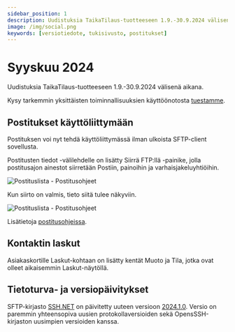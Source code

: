```yaml
---
sidebar_position: 1
description: Uudistuksia TaikaTilaus-tuotteeseen 1.9.-30.9.2024 välisenä aikana
image: /img/social.png
keywords: [versiotiedote, tukisivusto, postitukset]
---
```


# Syyskuu 2024

Uudistuksia TaikaTilaus-tuotteeseen 1.9.-30.9.2024 välisenä aikana.

Kysy tarkemmin yksittäisten toiminnallisuuksien käyttöönotosta [tuestamme](https://taikatilaus.freshdesk.com/).

## Postitukset käyttöliittymään

Postituksen voi nyt tehdä käyttöliittymässä ilman ulkoista SFTP-client sovellusta.

Postitusten tiedot -välilehdelle on lisätty Siirrä FTP:llä -painike, jolla postitusajon ainestot siirretään Postiin, painoihin ja varhaisjakeluyhtiöihin.

![Postituslista - Postitusohjeet](/img/ohjeet/postitus-teko6.png)

Kun siirto on valmis, tieto siitä tulee näkyviin.

![Postituslista - Postitusohjeet](/img/ohjeet/postitus-teko7.png)

Lisätietoja [postitusohjeissa](/docs/ohjeet/tilaustenhallinta/postistuslista#postitusten-teko-ja-ainestojen-siirto-postiin-painoihin-ja-varhaisjakeluyhti%C3%B6ihin).

## Kontaktin laskut

Asiakaskortille Laskut-kohtaan on lisätty kentät Muoto ja Tila, jotka ovat olleet aikaisemmin Laskut-näytöllä.

## Tietoturva- ja versiopäivitykset

SFTP-kirjasto [SSH.NET](https://github.com/sshnet/SSH.NET) on päivitetty uuteen versioon [2024.1.0](https://github.com/sshnet/SSH.NET/releases/tag/2024.1.0). Versio on paremmin yhteensopiva uusien protokollaversioiden sekä OpensSSH-kirjaston uusimpien versioiden kanssa.

